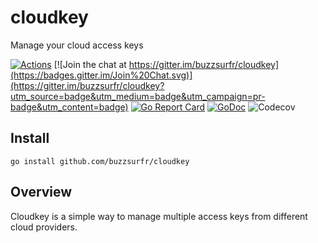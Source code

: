 # cloudkey
Manage your cloud access keys

[![Actions](https://github.com/buzzsurfr/cloudkey/workflows/Go/badge.svg)](https://github.com/buzzsurfr/cloudkey)
[![Join the chat at https://gitter.im/buzzsurfr/cloudkey](https://badges.gitter.im/Join%20Chat.svg)](https://gitter.im/buzzsurfr/cloudkey?utm_source=badge&utm_medium=badge&utm_campaign=pr-badge&utm_content=badge)
[![Go Report Card](https://goreportcard.com/badge/github.com/buzzsurfr/cloudkey)](https://goreportcard.com/report/github.com/buzzsurfr/cloudkey)
[![GoDoc](https://godoc.org/github.com/buzzsurfr/cloudkey?status.svg)](https://godoc.org/github.com/buzzsurfr/cloudkey)
![Codecov](https://img.shields.io/codecov/c/gh/buzzsurfr/cloudkey)

## Install

```console
go install github.com/buzzsurfr/cloudkey
```

## Overview

Cloudkey is a simple way to manage multiple access keys from different cloud providers.

